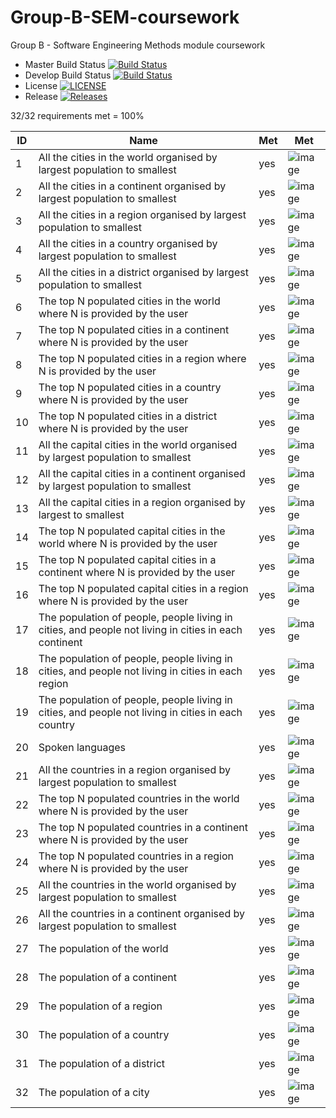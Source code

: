 # Group-B-SEM-coursework
Group B - Software Engineering Methods module coursework

- Master Build Status [![Build Status](https://travis-ci.org/gaborbuzasi/group-b-sem-coursework.svg?branch=master)](https://travis-ci.org/gaborbuzasi/group-b-sem-coursework)
- Develop Build Status [![Build Status](https://travis-ci.org/gaborbuzasi/group-b-sem-coursework.svg?branch=develop)](https://travis-ci.org/gaborbuzasi/group-b-sem-coursework)
- License [![LICENSE](https://img.shields.io/github/license/gaborbuzasi/group-b-sem-coursework.svg?style=flat-square)](https://github.com/gaborbuzasi/group-b-sem-coursework/blob/master/LICENSE)
- Release [![Releases](https://img.shields.io/github/release/gaborbuzasi/group-b-sem-coursework/all.svg?style=flat-square)](https://github.com/gaborbuzasi/group-b-sem-coursework/releases)

32/32 requirements met = 100%

| ID | Name                                                                                                 | Met  | Met  |
|----|------------------------------------------------------------------------------------------------------|------|------|
| 1  | All the cities in the world organised by largest population to smallest                              | yes  |   ![image](https://user-images.githubusercontent.com/46718405/56734867-e7ca7200-675b-11e9-92a4-73c02a2af56f.png)   |
| 2  | All the cities in a continent organised by largest population to smallest                            | yes  |     ![image](https://user-images.githubusercontent.com/46718405/56734941-16e0e380-675c-11e9-8f50-f6df96e09f22.png) |
| 3  | All the cities in a region organised by largest population to smallest                               | yes  |   ![image](https://user-images.githubusercontent.com/46718405/56735029-4db6f980-675c-11e9-8eaa-d0200ff4f064.png)   |
| 4  | All the cities in a country organised by largest population to smallest                              | yes  |   ![image](https://user-images.githubusercontent.com/46718405/56735063-5f000600-675c-11e9-87b0-3c2b2d39b86a.png) |
| 5  | All the cities in a district organised by largest population to smallest                             | yes  | ![image](https://user-images.githubusercontent.com/46718405/56735094-6b845e80-675c-11e9-8ca7-bb15c6edbad2.png)     |
| 6  | The top N populated cities in the world where N is provided by the user                              | yes  |   ![image](https://user-images.githubusercontent.com/46718405/56735175-ad150980-675c-11e9-93a4-df1b25df029e.png)   |
| 7  | The top N populated cities in a continent where N is provided by the user                            | yes  |  ![image](https://user-images.githubusercontent.com/46718405/56794176-84951a00-6805-11e9-8347-58682e5f3b42.png)    |
| 8  | The top N populated cities in a region where N is provided by the user                               | yes  |    ![image](https://user-images.githubusercontent.com/46718405/56794209-91b20900-6805-11e9-948c-ae9848792201.png)  |
| 9  | The top N populated cities in a country where N is provided by the user                              | yes  |    ![image](https://user-images.githubusercontent.com/46718405/56794241-9d053480-6805-11e9-8b32-4fa625a0da27.png)  |
| 10 | The top N populated cities in a district where N is provided by the user                             | yes  |   ![image](https://user-images.githubusercontent.com/46718405/56794263-ac847d80-6805-11e9-82ea-f93d0899ce48.png)   |
| 11 | All the capital cities in the world organised by largest population to smallest                      | yes  |  ![image](https://user-images.githubusercontent.com/46718405/56794283-b60de580-6805-11e9-9be2-06cc04b331a7.png) |
| 12 | All the capital cities in a continent organised by largest population to smallest                    | yes  |  ![image](https://user-images.githubusercontent.com/46718405/56794407-fe2d0800-6805-11e9-9628-d3cd79c704f6.png)    |
| 13 | All the capital cities in a region organised by largest to smallest                                  | yes  |  ![image](https://user-images.githubusercontent.com/46718405/56794440-0ab16080-6806-11e9-9c61-20d9cc69bbac.png)    |
| 14 | The top N populated capital cities in the world where N is provided by the user                      | yes  |  ![image](https://user-images.githubusercontent.com/46718405/56794469-1735b900-6806-11e9-9502-79674cb1d102.png)    |
| 15 | The top N populated capital cities in a continent where N is provided by the user                    | yes  |   ![image](https://user-images.githubusercontent.com/46718405/56794496-27e62f00-6806-11e9-9615-ef7ee06244c2.png)   |
| 16 | The top N populated capital cities in a region where N is provided by the user                       | yes  |   ![image](https://user-images.githubusercontent.com/46718405/56794514-346a8780-6806-11e9-8999-237de0158b10.png)   |
| 17 | The population of people, people living in cities, and people not living in cities in each continent | yes  |  ![image](https://user-images.githubusercontent.com/46718405/56794653-7abfe680-6806-11e9-8a33-86ea27f5eeb2.png)    |
| 18 | The population of people, people living in cities, and people not living in cities in each region    | yes  |   ![image](https://user-images.githubusercontent.com/46718405/56794670-86aba880-6806-11e9-9818-8529a995a1b9.png)   |
| 19 | The population of people, people living in cities, and people not living in cities in each country   | yes  | ![image](https://user-images.githubusercontent.com/46718405/56794692-93300100-6806-11e9-9790-7c8e0ceb6b4a.png)  |
| 20 | Spoken languages                                                                                     | yes  | ![image](https://user-images.githubusercontent.com/46718405/56794753-be1a5500-6806-11e9-926a-97f8df581d65.png)  |
| 21 | All the countries in a region organised by largest population to smallest                            | yes  | ![image](https://user-images.githubusercontent.com/46718405/56794774-cbcfda80-6806-11e9-9d06-dba7c25eeca1.png)  |
| 22 | The top N populated countries in the world where N is provided by the user                           | yes  | ![image](https://user-images.githubusercontent.com/46718405/56794789-d8ecc980-6806-11e9-919a-7aab8bd919c4.png)  |
| 23 | The top N populated countries in a continent where N is provided by the user                         | yes  | ![image](https://user-images.githubusercontent.com/46718405/56794805-e6a24f00-6806-11e9-848a-75b0040eb56b.png) |
| 24 | The top N populated countries in a region where N is provided by the user                            | yes  | ![image](https://user-images.githubusercontent.com/46718405/56794856-046fb400-6807-11e9-866c-bea75ba43f00.png)  |
| 25 | All the countries in the world organised by largest population to smallest                           | yes  | ![image](https://user-images.githubusercontent.com/46718405/56794877-105b7600-6807-11e9-922b-7722d519641f.png) |
| 26 | All the countries in a continent organised by largest population to smallest                         | yes  | ![image](https://user-images.githubusercontent.com/46718405/56794903-223d1900-6807-11e9-8790-ef746ab8edda.png)  |
| 27 | The population of the world                                                                          | yes  |![image](https://user-images.githubusercontent.com/46718405/56794922-2e28db00-6807-11e9-81c5-fec6694fda8d.png) |
| 28 | The population of a continent                                                                        | yes  | ![image](https://user-images.githubusercontent.com/46718405/56794936-384ad980-6807-11e9-9dc0-f119cfa00b6b.png)  |
| 29 | The population of a region                                                                           | yes  | ![image](https://user-images.githubusercontent.com/46718405/56794957-4698f580-6807-11e9-86cf-e1b05b4a9278.png)  |
| 30 | The population of a country                                                                          | yes  | ![image](https://user-images.githubusercontent.com/46718405/56794972-51ec2100-6807-11e9-8658-bfd0d75fea14.png)  |
| 31 | The population of a district                                                                         | yes  | ![image](https://user-images.githubusercontent.com/46718405/56794993-5b758900-6807-11e9-896a-2afb98458e9d.png)  |
| 32 | The population of a city                                                                             | yes  | ![image](https://user-images.githubusercontent.com/46718405/56795011-65978780-6807-11e9-9af8-e38ad1808e1c.png) |


